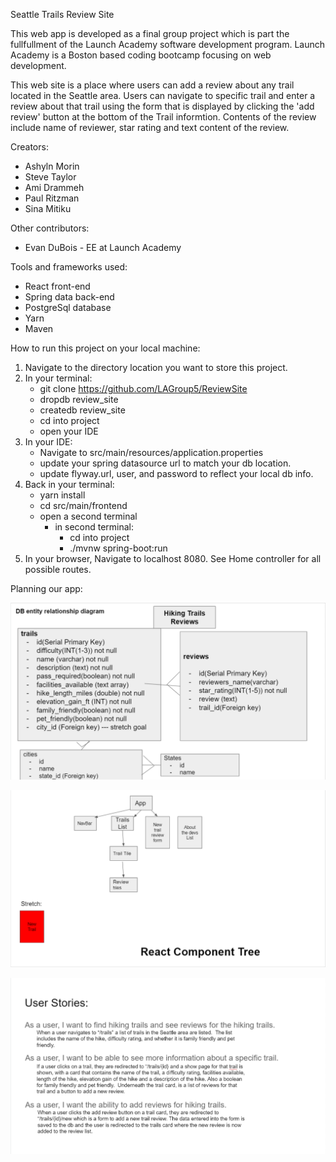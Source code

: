 Seattle Trails Review Site

This web app is developed as a final group project which is part the fullfullment of the Launch Academy software development program. Launch Academy is a Boston based coding bootcamp focusing on web development.

This web site is a place where users can add a review about any trail located in the Seattle area. Users can navigate to specific trail and enter a review about that trail using the form that is displayed by clicking the 'add review' button at the bottom of the Trail informtion. Contents of the review include name of reviewer, star rating and text content of the review.

Creators:
- Ashyln Morin
- Steve Taylor
- Ami Drammeh
- Paul Ritzman
- Sina Mitiku

Other contributors:
- Evan DuBois - EE at Launch Academy

Tools and frameworks used:
- React front-end
- Spring data back-end
- PostgreSql database
- Yarn
- Maven


How to run this project on your local machine:
1. Navigate to the directory location you want to store this project.
2. In your terminal:
    - git clone https://github.com/LAGroup5/ReviewSite
    - dropdb review_site
    - createdb review_site
    - cd into project
    - open your IDE
3. In your IDE:
    - Navigate to src/main/resources/application.properties
    - update your spring datasource url to match your db location.
    - update flyway.url, user, and password to reflect your local db info.
4. Back in your terminal:
    - yarn install
    - cd src/main/frontend
    - open a second terminal
        - in second terminal:
            - cd into project
            - ./mvnw spring-boot:run
5. In your browser, Navigate to localhost 8080. See Home controller for all possible routes.

Planning our app:


![ER Diagram:](/gitHubResources/ER_diagram.PNG)

![React Component Tree:](/gitHubResources/react_component_tree.PNG)

![User Stories:](/gitHubResources/User_stories.PNG)




